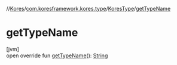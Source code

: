 //[Kores](../../../index.md)/[com.koresframework.kores.type](../index.md)/[KoresType](index.md)/[getTypeName](get-type-name.md)

# getTypeName

[jvm]\
open override fun [getTypeName](get-type-name.md)(): [String](https://kotlinlang.org/api/latest/jvm/stdlib/kotlin/-string/index.html)
